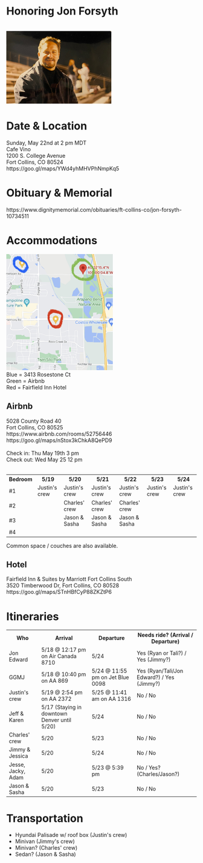<div class="content">
    <h1>Honoring Jon Forsyth</h1>
    <br>
    <img src="dad.jpg" alt="Dad" width="278" height="192" />
    <br>
    <h1>Date & Location</h1>
    <p>
      Sunday, May 22nd at 2 pm MDT <br>
      Cafe Vino <br>
      1200 S. College Avenue <br>
      Fort Collins, CO 80524 <br>
      https://goo.gl/maps/YWd4yhMHVPhNmpKq5
    </p>
    <h1>Obituary & Memorial</h1>
    https://www.dignitymemorial.com/obituaries/ft-collins-co/jon-forsyth-10734511
    <h1>Accommodations</h1>
    <img src="locations.jpg" alt="Locations" width="282" height="307"/> <br>
    Blue = 3413 Rosestone Ct<br>
    Green = Airbnb<br>
    Red = Fairfield Inn Hotel
    <h2>Airbnb</h2>
    5028 County Road 40 <br>
    Fort Collins, CO 80525 <br>
    https://www.airbnb.com/rooms/52756446 <br>
    https://goo.gl/maps/nStox3kChkA8QePD9 <br><br>
    Check in: Thu May 19th 3 pm <br>
    Check out: Wed May 25 12 pm <br><br>
    <table>
      <tr>
        <th>Bedroom</th>
        <th>5/19</th>
        <th>5/20</th>
        <th>5/21</th>
        <th>5/22</th>
        <th>5/23</th>
        <th>5/24</th>
      </tr>
      <tr>
        <td>#1</td>
        <td>Justin's crew</td>
        <td>Justin's crew</td>
        <td>Justin's crew</td>
        <td>Justin's crew</td>
        <td>Justin's crew</td>
        <td>Justin's crew</td>
      </tr>
      <tr>
        <td>#2</td>
        <td></td>
        <td>Charles' crew</td>
        <td>Charles' crew</td>
        <td>Charles' crew</td>
        <td></td>
        <td></td>
      </tr>
      <tr>
        <td>#3</td>
        <td></td>
        <td>Jason & Sasha</td>
        <td>Jason & Sasha</td>
        <td>Jason & Sasha</td>
        <td></td>
        <td></td>
      </tr>
      <tr>
        <td>#4</td>
        <td></td>
        <td></td>
        <td></td>
        <td></td>
        <td></td>
        <td></td>
      </tr>
    </table>
    Common space / couches are also available.
    <h2>Hotel</h2>
    <p>Fairfield Inn & Suites by Marriott Fort Collins South <br>
    3520 Timberwood Dr, Fort Collins, CO 80528 <br>
    https://goo.gl/maps/STnHBfCyP88ZKZtP6
    </p>
    <h1>Itineraries</h1>
    <table>
      <tr>
        <th>Who</th>
        <th>Arrival</th>
        <th>Departure</th>
        <th>Needs ride? (Arrival / Departure)</th>
      </tr>
      <tr>
        <td>Jon Edward</td>
        <td>5/18 @ 12:17 pm on Air Canada 8710</td>
        <td>5/24</td>
        <td>Yes (Ryan or Tali?) / Yes (Jimmy?)</td>
      </tr>
      <tr>
        <td>GGMJ</td>
        <td>5/18 @ 10:40 pm on AA 869</td>
        <td>5/24 @ 11:55 pm on Jet Blue 0098</td>
        <td>Yes (Ryan/Tali/Jon Edward?) / Yes (Jimmy?)</td>
      </tr>
      <tr>
        <td>Justin's crew</td>
        <td>5/19 @ 2:54 pm on AA 2372</td>
        <td>5/25 @ 11:41 am on AA 1316</td>
        <td>No / No</td>
      </tr>
      <tr>
        <td>Jeff & Karen</td>
        <td>5/17 (Staying in downtown Denver until 5/20)</td>
        <td>5/24</td>
        <td>No / No</td>
      </tr>
      <tr>
        <td>Charles' crew</td>
        <td>5/20</td>
        <td>5/23</td>
        <td>No / No</td>
      </tr>
      <tr>
        <td>Jimmy & Jessica</td>
        <td>5/20</td>
        <td>5/24</td>
        <td>No / No</td>
      </tr>
        <tr>
        <td>Jesse, Jacky, Adam</td>
        <td>5/20</td>
        <td>5/23 @ 5:39 pm</td>
        <td>No / Yes? (Charles/Jason?)</td>
      </tr>
        <tr>
        <td>Jason & Sasha</td>
        <td>5/20</td>
        <td>5/23</td>
        <td>No / No</td>
      </tr>
    </table>
    <h1>Transportation</h1>
    <ul>
        <li>Hyundai Palisade w/ roof box (Justin's crew)</li>
        <li>Minivan (Jimmy's crew)</li>
        <li>Minivan? (Charles' crew)</li>
        <li>Sedan? (Jason & Sasha)</li>
    <ul>
</div>

